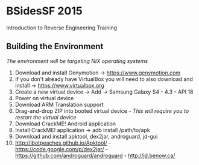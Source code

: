 # BSidesSF 2015 
Introduction to Reverse Engineering Training

Building the Environment
------------------------

*The environment will be targeting NIX operating systems*

1. Download and install Genymotion -> https://www.genymotion.com
2. If you don't already have VirtualBox you will need to also download and install -> https://www.virtualbox.org
3. Create a new virtual device -> Add -> Samsung Galaxy S4 - 4.3 - API 18
4. Power on virtual device
5. Download ARM Translation support
6. Drag-and-drop ZIP into booted virtual device - *This will require you to restart the virtual device*
7. Download CrackME! Android application
8. Install CrackME! application -> adb install /path/to/apk
9. Download and install apktool, dex2jar, androguard, jd-gui
10. http://ibotpeaches.github.io/Apktool/ - https://code.google.com/p/dex2jar/ - https://github.com/androguard/androguard - http://jd.benow.ca/

